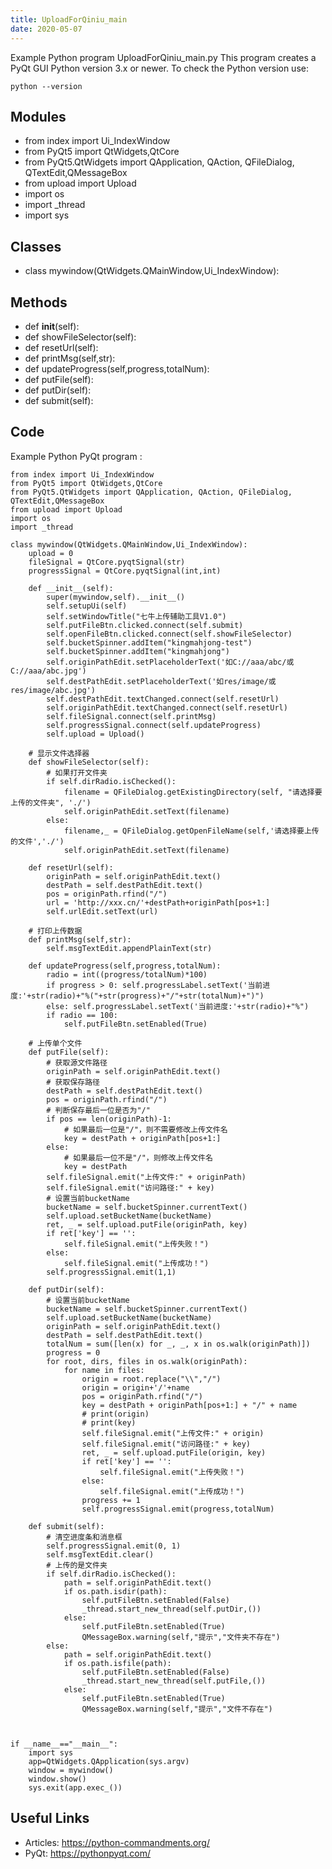 ```yaml
---
title: UploadForQiniu_main
date: 2020-05-07
---
```

Example Python program UploadForQiniu_main.py
This program creates a PyQt GUI
Python version 3.x or newer.
To check the Python version use:

    python --version

## Modules

* from index import Ui_IndexWindow
* from PyQt5 import QtWidgets,QtCore
* from PyQt5.QtWidgets import QApplication, QAction, QFileDialog, QTextEdit,QMessageBox
* from upload import Upload
* import os
* import _thread
* import sys

## Classes

* class mywindow(QtWidgets.QMainWindow,Ui_IndexWindow):

## Methods

* def __init__(self):
* def showFileSelector(self):
* def resetUrl(self):
* def printMsg(self,str):
* def updateProgress(self,progress,totalNum):
* def putFile(self):
* def putDir(self):
* def submit(self):

## Code

Example Python PyQt program :

    
    from index import Ui_IndexWindow
    from PyQt5 import QtWidgets,QtCore
    from PyQt5.QtWidgets import QApplication, QAction, QFileDialog, QTextEdit,QMessageBox
    from upload import Upload
    import os
    import _thread
    
    class mywindow(QtWidgets.QMainWindow,Ui_IndexWindow):
        upload = 0
        fileSignal = QtCore.pyqtSignal(str)
        progressSignal = QtCore.pyqtSignal(int,int)
    
        def __init__(self):
            super(mywindow,self).__init__()
            self.setupUi(self)
            self.setWindowTitle("七牛上传辅助工具V1.0")
            self.putFileBtn.clicked.connect(self.submit)
            self.openFileBtn.clicked.connect(self.showFileSelector)
            self.bucketSpinner.addItem("kingmahjong-test")
            self.bucketSpinner.addItem("kingmahjong")
            self.originPathEdit.setPlaceholderText('如C://aaa/abc/或C://aaa/abc.jpg')
            self.destPathEdit.setPlaceholderText('如res/image/或res/image/abc.jpg')
            self.destPathEdit.textChanged.connect(self.resetUrl)
            self.originPathEdit.textChanged.connect(self.resetUrl)
            self.fileSignal.connect(self.printMsg)
            self.progressSignal.connect(self.updateProgress)
            self.upload = Upload()
    
        # 显示文件选择器
        def showFileSelector(self):
            # 如果打开文件夹
            if self.dirRadio.isChecked():
                filename = QFileDialog.getExistingDirectory(self, "请选择要上传的文件夹", './')
                self.originPathEdit.setText(filename)
            else:
                filename,_ = QFileDialog.getOpenFileName(self,'请选择要上传的文件','./')
                self.originPathEdit.setText(filename)
    
        def resetUrl(self):
            originPath = self.originPathEdit.text()
            destPath = self.destPathEdit.text()
            pos = originPath.rfind("/")
            url = 'http://xxx.cn/'+destPath+originPath[pos+1:]
            self.urlEdit.setText(url)
    
        # 打印上传数据
        def printMsg(self,str):
            self.msgTextEdit.appendPlainText(str)
    
        def updateProgress(self,progress,totalNum):
            radio = int((progress/totalNum)*100)
            if progress > 0: self.progressLabel.setText('当前进度:'+str(radio)+"%("+str(progress)+"/"+str(totalNum)+")")
            else: self.progressLabel.setText('当前进度:'+str(radio)+"%")
            if radio == 100:
                self.putFileBtn.setEnabled(True)
    
        # 上传单个文件
        def putFile(self):
            # 获取源文件路径
            originPath = self.originPathEdit.text()
            # 获取保存路径
            destPath = self.destPathEdit.text()
            pos = originPath.rfind("/")
            # 判断保存最后一位是否为"/"
            if pos == len(originPath)-1:
                # 如果最后一位是"/"，则不需要修改上传文件名
                key = destPath + originPath[pos+1:]
            else:
                # 如果最后一位不是"/"，则修改上传文件名
                key = destPath
            self.fileSignal.emit("上传文件:" + originPath)
            self.fileSignal.emit("访问路径:" + key)
            # 设置当前bucketName
            bucketName = self.bucketSpinner.currentText()
            self.upload.setBucketName(bucketName)
            ret, _ = self.upload.putFile(originPath, key)
            if ret['key'] == '':
                self.fileSignal.emit("上传失败！")
            else:
                self.fileSignal.emit("上传成功！")
            self.progressSignal.emit(1,1)
    
        def putDir(self):
            # 设置当前bucketName
            bucketName = self.bucketSpinner.currentText()
            self.upload.setBucketName(bucketName)
            originPath = self.originPathEdit.text()
            destPath = self.destPathEdit.text()
            totalNum = sum([len(x) for _, _, x in os.walk(originPath)])
            progress = 0
            for root, dirs, files in os.walk(originPath):
                for name in files:
                    origin = root.replace("\\","/")
                    origin = origin+'/'+name
                    pos = originPath.rfind("/")
                    key = destPath + originPath[pos+1:] + "/" + name
                    # print(origin)
                    # print(key)
                    self.fileSignal.emit("上传文件:" + origin)
                    self.fileSignal.emit("访问路径:" + key)
                    ret, _ = self.upload.putFile(origin, key)
                    if ret['key'] == '':
                        self.fileSignal.emit("上传失败！")
                    else:
                        self.fileSignal.emit("上传成功！")
                    progress += 1
                    self.progressSignal.emit(progress,totalNum)
    
        def submit(self):
            # 清空进度条和消息框
            self.progressSignal.emit(0, 1)
            self.msgTextEdit.clear()
            # 上传的是文件夹
            if self.dirRadio.isChecked():
                path = self.originPathEdit.text()
                if os.path.isdir(path):
                    self.putFileBtn.setEnabled(False)
                    _thread.start_new_thread(self.putDir,())
                else:
                    self.putFileBtn.setEnabled(True)
                    QMessageBox.warning(self,"提示","文件夹不存在")
            else:
                path = self.originPathEdit.text()
                if os.path.isfile(path):
                    self.putFileBtn.setEnabled(False)
                    _thread.start_new_thread(self.putFile,())
                else:
                    self.putFileBtn.setEnabled(True)
                    QMessageBox.warning(self,"提示","文件不存在")
    
    
    
    if __name__=="__main__":
        import sys
        app=QtWidgets.QApplication(sys.argv)
        window = mywindow()
        window.show()
        sys.exit(app.exec_())

## Useful Links

- Articles: https://python-commandments.org/
- PyQt: https://pythonpyqt.com/

